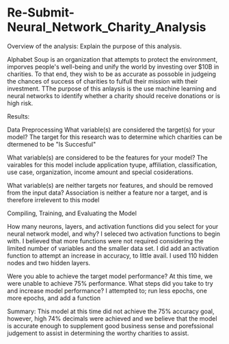 # Re-Submit-Neural_Network_Charity_Analysis


Overview of the analysis: Explain the purpose of this analysis.

Alphabet Soup is an organization that attempts to protect the environment, imporves people's well-being and unify the world by investing over $10B in charities. To that end, they wish to be as accurate as possoble in judgeing the chances of success of charities to fulfull their mission with their investment. TThe purpose of this anlaysis is the use machine learning and neural networks to identify whether a charity should receive donations or is high risk.

Results:

Data Preprocessing What variable(s) are considered the target(s) for your model? The target for this research was to determine which charities can be dtermened to be "Is Succesful"

What variable(s) are considered to be the features for your model? The vairables for this model include application tyupe, affiliation, classification, use case, organization, income amount and special cosiderations.

What variable(s) are neither targets nor features, and should be removed from the input data? Association is neither a feature nor a target, and is therefore irrelevent to this model

Compiling, Training, and Evaluating the Model

How many neurons, layers, and activation functions did you select for your neural network model, and why? I seleced two activation functions to begin with. I believed that more functions were not required considering the limited number of variables and the smaller data set. I did add an activation function to attempt an increase in accuracy, to little avail. I used 110 hidden nodes and two hidden layers.

Were you able to achieve the target model performance? At this time, we were unable to achieve 75% performance. What steps did you take to try and increase model performance? I attempted to; run less epochs, one more epochs, and add a function

Summary: This model at this time did not achieve the 75% accuracy goal, however, high 74% decimals were achieved and we believe that the model is accurate enough to supplement good business sense and porefssional judgement to assist in determining the worthy charities to assist.



